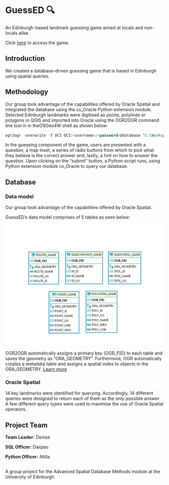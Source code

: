 # GuessED :mag:

An Edinburgh-based landmark guessing game aimed at locals and non-locals alike.

Click [here](https://www.geos.ed.ac.uk/~s2236682/asdm/GuessED.html) to access the game.

## Introduction

We created a database-driven guessing game that is based in Edinburgh using spatial queries. 

## Methodology
Our group took advantage of the capabilities offered by Oracle Spatial and integrated the database using the cx_Oracle Python extension module. Selected Edinburgh landmarks were digitised as points, polylines or polygons in QGIS and imported into Oracle using the OGR2OGR command line tool in in theOSGeo4W shell as shown below:

```sql
ogr2ogr -overwrite -f OCI OCI:<username>/<password>@database "C:\Workspace\Example.shp" -t_srs "EPSG:4326" -nln <TABLE NAME>
```

In the guessing component of the game, users are presented with a question, a map inset, a series of radio buttons from which to pick what they believe is the correct answer and, lastly, a hint on how to answer the question. Upon clicking on the “submit” button, a Python script runs, using Python extension module cx_Oracle to query our database.

## Database
### Data model
Our group took advantage of the capabilities offered by Oracle Spatial. 

GuessED’s data model comprises of 5 tables as seen below:

![Data Model](Images/datamodel.jpg "Data Model") 

OGR2OGR automatically assigns a primary key (OGR_FID) to each table and saves the geometry as “ORA_GEOMETRY”. Furthermore, OGR automatically creates a metadata table and assigns a spatial index to objects in the ORA_GEOMETRY. [Learn more](https://gdal.org/drivers/vector/oci.html)

### Oracle Spatial
14 key landmarks were identified for querying. Accordingly, 14 different queries were designed to return each of them as the only possible answer. A few different query types were used to maximise the use of Oracle Spatial operators.



## Project Team
**Team Leader:** Denise

**SQL Officer:** Daiqiao

**Python Officer:** Attila

## 
A group project for the Advanced Spatial Database Methods module at the University of Edinburgh.
